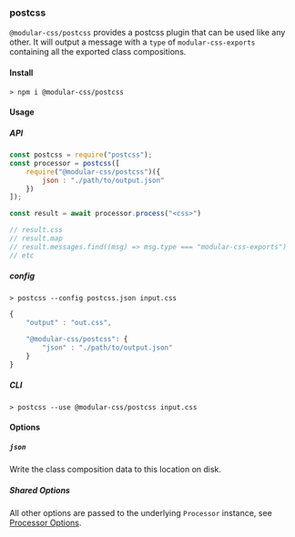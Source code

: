 ### postcss

`@modular-css/postcss` provides a postcss plugin that can be used like any other. It will output a message with a `type` of `modular-css-exports` containing all the exported class compositions.

#### Install

```shell
> npm i @modular-css/postcss
```

#### Usage

##### API

```javascript
const postcss = require("postcss");
const processor = postcss([
    require("@modular-css/postcss")({
        json : "./path/to/output.json"
    })
]);

const result = await processor.process("<css>")

// result.css
// result.map
// result.messages.find((msg) => msg.type === "modular-css-exports")
// etc
```

##### config

```shell
> postcss --config postcss.json input.css
```

```javascript
{
    "output" : "out.css",
    
    "@modular-css/postcss": {
        "json" : "./path/to/output.json"
    }
}

```

##### CLI

```shell
> postcss --use @modular-css/postcss input.css
```

#### Options

##### `json`

Write the class composition data to this location on disk.

##### Shared Options

All other options are passed to the underlying `Processor` instance, see [Processor Options](#direct-usage-js-api-processor-options).
